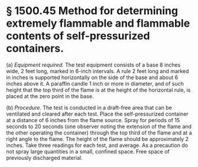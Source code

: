 # § 1500.45   Method for determining extremely flammable and flammable contents of self-pressurized containers.

(a) *Equipment required.* The test equipment consists of a base 8 inches wide, 2 feet long, marked in 6-inch intervals. A rule 2 feet long and marked in inches is supported horizontally on the side of the base and about 6 inches above it. A paraffin candle 1 inch or more in diameter, and of such height that the top third of the flame is at the height of the horizontal rule, is placed at the zero point in the base.


(b) *Procedure.* The test is conducted in a draft-free area that can be ventilated and cleared after each test. Place the self-pressurized container at a distance of 6 inches from the flame source. Spray for periods of 15 seconds to 20 seconds (one observer noting the extension of the flame and the other operating the container) through the top third of the flame and at a right angle to the flame. The height of the flame should be approximately 2 inches. Take three readings for each test, and average. As a precaution do not spray large quantities in a small, confined space. Free space of previously discharged material.




